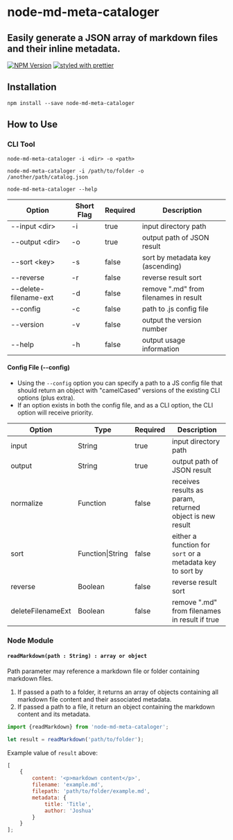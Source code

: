 # node-md-meta-cataloger

## Easily generate a JSON array of markdown files and their inline metadata.

[![NPM Version](https://img.shields.io/npm/v/node-md-meta-cataloger.svg?style=flat)](https://www.npmjs.com/package/node-md-meta-cataloger)
[![styled with prettier](https://img.shields.io/badge/styled_with-prettier-ff69b4.svg)](https://github.com/prettier/prettier)

## Installation

`npm install --save node-md-meta-cataloger`

## How to Use

### CLI Tool

`node-md-meta-cataloger -i <dir> -o <path>`

`node-md-meta-cataloger -i /path/to/folder -o /another/path/catalog.json`

`node-md-meta-cataloger --help`

| Option                | Short Flag | Required | Description                           |
| --------------------- | ---------- | -------- | ------------------------------------- |
| --input \<dir\>       | -i         | true     | input directory path                  |
| --output \<dir\>      | -o         | true     | output path of JSON result            |
| --sort \<key\>        | -s         | false    | sort by metadata key (ascending)      |
| --reverse             | -r         | false    | reverse result sort                   |
| --delete-filename-ext | -d         | false    | remove ".md" from filenames in result |
| --config              | -c         | false    | path to .js config file               |
| --version             | -v         | false    | output the version number             |
| --help                | -h         | false    | output usage information              |

#### Config File (--config)

-   Using the `--config` option you can specify a path to a JS config file that should return an object with "camelCased" versions of the existing CLI options (plus extra).
-   If an option exists in both the config file, and as a CLI option, the CLI option will receive priority.

| Option            | Type             | Required | Description                                               |
| ----------------- | ---------------- | -------- | --------------------------------------------------------- |
| input             | String           | true     | input directory path                                      |
| output            | String           | true     | output path of JSON result                                |
| normalize         | Function         | false    | receives results as param, returned object is new result  |
| sort              | Function\|String | false    | either a function for `sort` or a metadata key to sort by |
| reverse           | Boolean          | false    | reverse result sort                                       |
| deleteFilenameExt | Boolean          | false    | remove ".md" from filenames in result if true             |

### Node Module

#### `readMarkdown(path : String) : array or object`

Path parameter may reference a markdown file or folder containing markdown files.

1. If passed a path to a folder, it returns an array of objects containing all markdown file content and their associated metadata.
2. If passed a path to a file, it return an object containing the markdown content and its metadata.

```js
import {readMarkdown} from 'node-md-meta-cataloger';

let result = readMarkdown('path/to/folder');
```

Example value of `result` above:

```js
[
    {
        content: '<p>markdown content</p>',
        filename: 'example.md',
        filepath: 'path/to/folder/example.md',
        metadata: {
            title: 'Title',
            author: 'Joshua'
        }
    }
];
```
